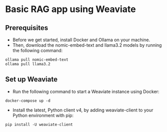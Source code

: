 # Basic RAG app using Weaviate

## Prerequisites
- Before we get started, install Docker and Ollama on your machine.
- Then, download the nomic-embed-text and llama3.2 models by running the following command:
```commandline
ollama pull nomic-embed-text
ollama pull llama3.2
```

## Set up Weaviate
- Run the following command to start a Weaviate instance using Docker:
```
docker-compose up -d
```
- Install the latest, Python client v4, by adding weaviate-client to your Python environment with pip:
```commandline
pip install -U weaviate-client
```